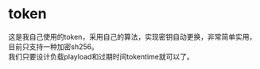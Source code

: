 # token
这是我自己使用的token，采用自己的算法，实现密钥自动更换，非常简单实用，目前只支持一种加密sh256。</br>
我们只要设计负载playload和过期时间tokentime就可以了。</br>
